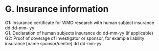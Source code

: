 # G. Insurance information
G1: Insurance certificate for WMO research with human subject insurance dd dd-mm- yy\
G1. Declaration of human subjects insurance dd dd-mm-yy (if applicable)\
G2: Proof of coverage of investigator or sponsor, for example liability insurance [name sponsor/centre] dd dd-mm-yy
